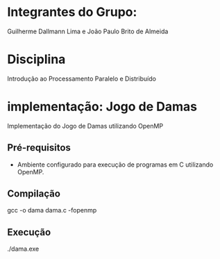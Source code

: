 # Integrantes do Grupo:
Guilherme Dallmann Lima e João Paulo Brito de Almeida

# Disciplina
Introdução ao Processamento Paralelo  e Distribuído

# implementação: Jogo de Damas
Implementação do Jogo de Damas utilizando OpenMP

## Pré-requisitos

- Ambiente configurado para execução de programas em C utilizando OpenMP.

## Compilação

gcc -o dama dama.c -fopenmp

## Execução

./dama.exe
